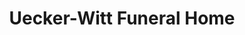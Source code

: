 ---
title: "Uecker-Witt Funeral Home"
url: /fond-du-lac/uecker-witt-funeral-home/
shop: funeral directors
---